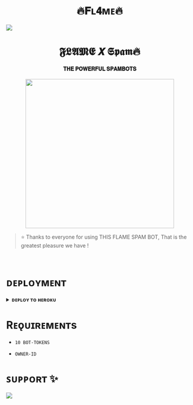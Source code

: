<h1 align="center"><b> 🔥𝐅ʟ𝟒ᴍᴇ🔥 </b></h1>
<!--
✨ᴛʜɪs ʀᴇᴘᴏ ɪs ᴇᴅɪᴛᴇᴅ ᴀɴᴅ ʙʀᴏᴜɢʜᴛ ᴛᴏ ʏᴏᴜ ʙʏ ᴛᴇᴀᴍ ғʟᴀᴍᴇ✨.

<p align="center">
    <b>ᴠɪsɪᴛᴏʀs</b><br>
 -->    <img align="middle" src="https://profile-counter.glitch.me/itszshivam/count.svg" />

</p>

<h1 align="center"><b> 𝕱𝕷𝕬𝕸𝕰 𝙓 𝕾𝖕𝖆𝖒🔥</b></h1>

<h4 align="center"> 𝐓𝐇𝐄 𝐏𝐎𝐖𝐄𝐑𝐅𝐔𝐋 𝐒𝐏𝐀𝐌𝐁𝐎𝐓𝐒</h4>

<p align="center"><a href="https://t.me/NEONEX_FL4ME"><img src="https://telegra.ph/file/14c2f01b61a1b54764819.jpg" width="400"></a></p>


> ⭐️ Thanks to everyone for using THIS FLAME SPAM BOT, That is the greatest pleasure we have !

<br>

# ᴅᴇᴘʟᴏʏᴍᴇɴᴛ


<details>
<summary><b>ᴅᴇᴘʟᴏʏ ᴛᴏ ʜᴇʀᴏᴋᴜ</b></summary>
<br>

[![Deploy](https://www.herokucdn.com/deploy/button.svg)](https://dashboard.heroku.com/new?template=https://github.com/FLAMEXGHUB/FL4MEXSPAM)


</details>


# Rᴇǫᴜɪʀᴇᴍᴇɴᴛs

- `10 BOT-TOKENS`

- `OWNER-ID`


# ꜱᴜᴘᴘᴏʀᴛ ✨
<a href="https://t.me/FL4ME_chats"><img src="https://img.shields.io/badge/Join-Telegram%20Channel-red.svg?logo=Telegram"></a>
